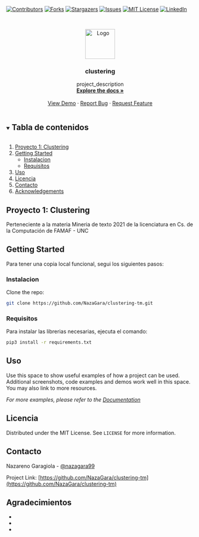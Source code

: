 <!--
*** Thanks for checking out the Best-README-Template. If you have a suggestion
*** that would make this better, please fork the repo and create a pull request
*** or simply open an issue with the tag "enhancement".
*** Thanks again! Now go create something AMAZING! :D
***
***
***
*** To avoid retyping too much info. Do a search and replace for the following:
*** NazaGara, clustering-tm, twitter_handle, clustering, project_description
-->



<!-- PROJECT SHIELDS -->
<!--
*** I'm using markdown "reference style" links for readability.
*** Reference links are enclosed in brackets [ ] instead of parentheses ( ).
*** See the bottom of this document for the declaration of the reference variables
*** for contributors-url, forks-url, etc. This is an optional, concise syntax you may use.
*** https://www.markdownguide.org/basic-syntax/#reference-style-links
-->
[![Contributors][contributors-shield]][contributors-url]
[![Forks][forks-shield]][forks-url]
[![Stargazers][stars-shield]][stars-url]
[![Issues][issues-shield]][issues-url]
[![MIT License][license-shield]][license-url]
[![LinkedIn][linkedin-shield]][linkedin-url]



<!-- PROJECT LOGO -->
<br />
<p align="center">
  <a href="https://github.com/NazaGara/clustering-tm">
    <img src="images/logo.png" alt="Logo" width="80" height="80">
  </a>

  <h3 align="center">clustering</h3>

  <p align="center">
    project_description
    <br />
    <a href="https://github.com/NazaGara/clustering-tm"><strong>Explore the docs »</strong></a>
    <br />
    <br />
    <a href="https://github.com/NazaGara/clustering-tm">View Demo</a>
    ·
    <a href="https://github.com/NazaGara/clustering-tm/issues">Report Bug</a>
    ·
    <a href="https://github.com/NazaGara/clustering-tm/issues">Request Feature</a>
  </p>
</p>



<!-- TABLE OF CONTENTS -->
<details open="open">
  <summary><h2 style="display: inline-block">Tabla de contenidos</h2></summary>
  <ol>
    <li>
      <a href="#about-the-project">Proyecto 1: Clustering</a>
    </li>
    <li>
      <a href="#getting-started">Getting Started</a>
      <ul>
        <li><a href="#instalacion">Instalacion</a></li>
        <li><a href="#requisitos">Requisitos</a></li>
      </ul>
    </li>
    <li><a href="#uso">Uso</a></li>
    <li><a href="#licencia">Licencia</a></li>
    <li><a href="#contacto">Contacto</a></li>
    <li><a href="#acknowledgements">Acknowledgements</a></li>
  </ol>
</details>



<!-- ABOUT THE PROJECT -->
## Proyecto 1: Clustering

Perteneciente a la materia Mineria de texto 2021 de la licenciatura en Cs. de la Computación de FAMAF - UNC



<!--
### Built With

* []()
-->



<!-- GETTING STARTED -->
## Getting Started

Para tener una copia local funcional, segui los siguientes pasos:

### Instalacion
Clone the repo:
```sh
git clone https://github.com/NazaGara/clustering-tm.git
   ```
### Requisitos

Para instalar las librerias necesarias, ejecuta el comando:
```sh
pip3 install -r requirements.txt
```


<!-- USAGE EXAMPLES -->
## Uso

Use this space to show useful examples of how a project can be used. Additional screenshots, code examples and demos work well in this space. You may also link to more resources.

_For more examples, please refer to the [Documentation](https://example.com)_


<!-- LICENSE -->
## Licencia

Distributed under the MIT License. See `LICENSE` for more information.



<!-- CONTACT -->
## Contacto

Nazareno Garagiola - [@nazagara99](https://twitter.com/nazagara99)

Project Link: [https://github.com/NazaGara/clustering-tm](https://github.com/NazaGara/clustering-tm)



<!-- ACKNOWLEDGEMENTS -->
## Agradecimientos

* []()
* []()
* []()





<!-- MARKDOWN LINKS & IMAGES -->
<!-- https://www.markdownguide.org/basic-syntax/#reference-style-links -->
[contributors-shield]: https://img.shields.io/github/contributors/NazaGara/repo.svg?style=for-the-badge
[contributors-url]: https://github.com/NazaGara/clustering-tm/graphs/contributors
[forks-shield]: https://img.shields.io/github/forks/NazaGara/repo.svg?style=for-the-badge
[forks-url]: https://github.com/NazaGara/clustering-tm/network/members
[stars-shield]: https://img.shields.io/github/stars/NazaGara/repo.svg?style=for-the-badge
[stars-url]: https://github.com/NazaGara/clustering-tm/stargazers
[issues-shield]: https://img.shields.io/github/issues/NazaGara/repo.svg?style=for-the-badge
[issues-url]: https://github.com/NazaGara/clustering-tm/issues
[license-shield]: https://img.shields.io/github/license/NazaGara/repo.svg?style=for-the-badge
[license-url]: https://github.com/NazaGara/clustering-tm/blob/master/LICENSE.txt
[linkedin-shield]: https://img.shields.io/badge/-LinkedIn-black.svg?style=for-the-badge&logo=linkedin&colorB=555
[linkedin-url]: https://linkedin.com/in/NazaGara